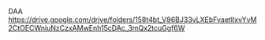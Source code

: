 DAA https://drive.google.com/drive/folders/158t4bt_V86BJ33vLXEbFvaetlIxvYvM2CtOECWniuNzCzxAMwEnh15cDAc_3mQx2tcuGgf6W
